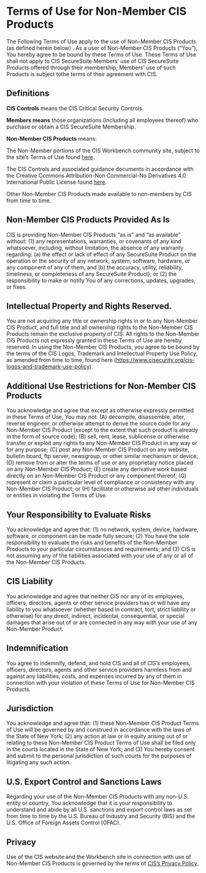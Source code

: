 # Terms of Use for Non-Member CIS Products
The Following Terms of Use apply to the use of Non-Member  CIS Products (as defined herein below) .  As a user of Non-Member CIS Products (“You”), You hereby agree to be bound by these Terms of Use. These Terms of Use shall not apply to CIS SecureSuite Members’ use of CIS SecureSuite Products offered through their membership; Members’ use of such Products is subject tothe terms of their agreement with CIS.

## Definitions

**CIS Controls** means the CIS Critical Security Controls.

**Members means** those organizations (including all employees thereof) who purchase or obtain a CIS SecureSuite Membership.

**Non-Member CIS Products** means:

The Non-Member portions of the CIS Workbench community site, subject to the site’s Terms of Use found [here](https://workbench.cisecurity.org/terms-of-use).

The CIS Controls and associated guidance documents in accordance with the Creative Commons Attribution-Non Commercial-No Derivatives 4.0 International Public License found [here](https://creativecommons.org/licenses/by-nc-nd/4.0/legalcode).

Other Non-Member CIS Products made available to non-members by CIS from time to time.

## Non-Member CIS Products Provided As Is
CIS is providing Non-Member CIS Products “as is” and “as available” without: (1) any representations, warranties, or covenants of any kind whatsoever, including, without limitation, the absence of any warranty regarding:  (a) the effect or lack of effect of any SecureSuite Product on the operation or the security of any network, system, software, hardware, or any component of any of them, and (b) the accuracy, utility, reliability, timeliness, or completeness of any SecureSuite Product); or (2) the responsibility to make or notify You of any corrections, updates, upgrades, or fixes.

## Intellectual Property and Rights Reserved.
You are not acquiring any title or ownership rights in or to any Non-Member CIS Product, and full title and all ownership rights to the Non-Member CIS  Products remain the exclusive property of CIS.  All rights to the Non-Member CIS Products not expressly granted in these Terms of Use are hereby reserved. In using the Non-Member CIS Products, you agree to be bound by the terms of the CIS Logos, Trademark and Intellectual Property Use Policy, as amended from time to time, found here (https://www.cisecurity.org/cis-logos-and-trademark-use-policy).

## Additional Use Restrictions for Non-Member CIS Products
You acknowledge and agree that except as otherwise expressly permitted in these Terms of Use,  You may not: (A) decompile, disassemble, alter, reverse engineer, or otherwise attempt to derive the source code for any Non-Member CIS Product (except to the extent that such product is already in the form of source code); (B) sell, rent, lease, sublicense or otherwise transfer or exploit any rights to any Non-Member CIS Product in any way or for any purpose; (C) post any Non-Member CIS Product on any website, bulletin board, ftp server, newsgroup, or other similar mechanism or device; (D) remove from or alter the terms of use or any proprietary notice placed on any Non-Member CIS Product; (E) create any derivative work based directly on an Non-Member CIS Product or any component thereof; (G) represent or claim a particular level of compliance or consistency with any Non-Member CIS Product; or (H) facilitate or otherwise aid other individuals or entities in violating the Terms of Use.

## Your Responsibility to Evaluate Risks 
You acknowledge and agree that: (1) no network, system, device, hardware, software, or component can be made fully secure; (2) You have the sole responsibility to evaluate the risks and benefits of the Non-Member Products to your particular circumstances and requirements; and (3) CIS is not assuming any of the liabilities associated with your use of any or all of the Non-Member CIS Products.

## CIS Liability
You acknowledge and agree that neither CIS nor any of its employees, officers, directors, agents or other service providers has or will have any liability to you whatsoever (whether based in contract, tort, strict liability or otherwise) for any direct, indirect, incidental, consequential, or special damages that arise out of or are connected in any way with your use of any Non-Member Product.

## Indemnification 
You agree to indemnify, defend, and hold CIS and all of CIS’s employees, officers, directors, agents and other service providers harmless from and against any liabilities, costs, and expenses incurred by any of them in connection with your violation of these Terms of Use for Non-Member CIS Products.

## Jurisdiction
You acknowledge and agree that: (1) these Non-Member CIS Product Terms of Use will be governed by and construed in accordance with the laws of the State of New York; (2) any action at law or in equity arising out of or relating to these Non-Member CIS Product Terms of Use shall be filed only in the courts located in the State of New York; and (3) You hereby consent and submit to the personal jurisdiction of such courts for the purposes of litigating any such action.

## U.S. Export Control and Sanctions Laws
Regarding your use of the Non-Member CIS Products with any non-U.S. entity or country, You acknowledge that it is your responsibility to understand and abide by all U.S. sanctions and export control laws as set from time to time by the U.S. Bureau of Industry and Security (BIS) and the U.S. Office of Foreign Assets Control (OFAC).

## Privacy
Use of the CIS website and the Workbench site in connection with use of Non-Member CIS Products is governed by the terms of [CIS’s Privacy Policy](https://www.cisecurity.org/privacy-policy).
